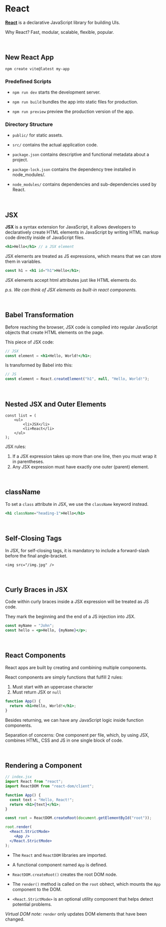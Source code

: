 # React

[**React**](https://react.dev/) is a declarative JavaScript library for building UIs.

Why React? Fast, modular, scalable, flexible, popular.

<br>

## New React App

```
npm create vite@latest my-app
```

### Predefined Scripts

- `npm run dev` starts the development server.

- `npm run build` bundles the app into static files for production.

- `npm run preview` preview the production version of the app.

### Directory Structure

- `public/` for static assets.

- `src/` contains the actual application code.

- `package.json` contains descriptive and functional metadata about a project.

- `package-lock.json` contains the dependency tree installed in node_modules/.

- `node_modules/` contains dependencies and sub-dependencies used by React.

<br>

## JSX

**JSX** is a syntax extension for JavaScript, it allows developers to declaratively create HTML elements in JavaScript by writing HTML markup code directly inside of JavaScript files.

```jsx
<h1>Hello</h1> // a JSX element
```

JSX elements are treated as JS expressions, which means that we can store them in variables.

```jsx
const h1 = <h1 id="h1">Hello</h1>;
```

JSX elements accept html attributes just like HTML elements do.

_p.s. We can think of JSX elements as built-in react components._

<br>

## Babel Transformation

Before reaching the browser, JSX code is compiled into regular JavaScript objects that create HTML elements on the page.

This piece of JSX code:

```jsx
// JSX
const element = <h1>Hello, World!</h1>;
```

Is transformed by Babel into this:

```js
// JS
const element = React.createElement("h1", null, "Hello, World!");
```

<br>

## Nested JSX and Outer Elements

```JSX
const list = (
    <ul>
        <li>JSX</li>
        <li>React</li>
    </ul>
);
```

JSX rules:

1. If a JSX expression takes up more than one line, then you must wrap it in parentheses.
2. Any JSX expression must have exactly one outer (parent) element.

<br>

## className

To set a `class` attribute in JSX, we use the `className` keyword instead.

```jsx
<h1 className="heading-1">Hello</h1>
```

<br>

## Self-Closing Tags

In JSX, for self-closing tags, it is mandatory to include a forward-slash before the final angle-bracket.

```JSX
<img src="/img.jpg" />
```

<br>

## Curly Braces in JSX

Code within curly braces inside a JSX expression will be treated as JS code.

They mark the beginning and the end of a JS injection into JSX.

```jsx
const myName = "John";
const hello = <p>Hello, {myName}</p>;
```

<br>

## React Components

React apps are built by creating and combining multiple components.

React components are simply functions that fulfill 2 rules:

1. Must start with an uppercase character
2. Must return JSX or `null`

```jsx
function App() {
  return <h1>Hello, World!</h1>;
}
```

Besides returning, we can have any JavaScript logic inside function components.

Separation of concerns: One component per file, which, by using JSX, combines HTML, CSS and JS in one single block of code.

<br>

## Rendering a Component

```jsx
// index.jsx
import React from "react";
import ReactDOM from "react-dom/client";

function App() {
  const text = "Hello, React!";
  return <h1>{text}</h1>;
}

const root = ReactDOM.createRoot(document.getElementById("root"));

root.render(
  <React.StrictMode>
    <App />
  </React.StrictMode>
);
```

- The `React` and `ReactDOM` libraries are imported.

- A functional component named `App` is defined.

- `ReactDOM.createRoot()` creates the root DOM node.

- The `render()` method is called on the `root` obhect, which mounts the `App` component to the DOM.

- `<React.StrictMode>` is an optional utility component that helps detect potential problems.

_Virtual DOM note:_ `render` only updates DOM elements that have been changed.

<br>
